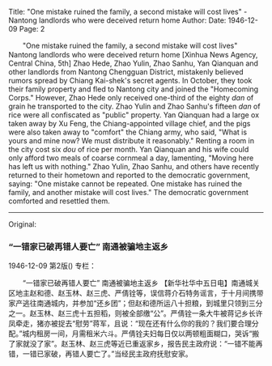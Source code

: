 Title: "One mistake ruined the family, a second mistake will cost lives" - Nantong landlords who were deceived return home
Author:
Date: 1946-12-09
Page: 2

　　"One mistake ruined the family, a second mistake will cost lives"
    Nantong landlords who were deceived return home
    [Xinhua News Agency, Central China, 5th] Zhao Hede, Zhao Yulin, Zhao Sanhu, Yan Qianquan and other landlords from Nantong Chengguan District, mistakenly believed rumors spread by Chiang Kai-shek's secret agents. In October, they took their family property and fled to Nantong city and joined the "Homecoming Corps." However, Zhao Hede only received one-third of the eighty *dan* of grain he transported to the city. Zhao Yulin and Zhao Sanhu's fifteen *dan* of rice were all confiscated as "public" property. Yan Qianquan had a large ox taken away by Xu Feng, the Chiang-appointed village chief, and the pigs were also taken away to "comfort" the Chiang army, who said, "What is yours and mine now? We must distribute it reasonably." Renting a room in the city cost six *dou* of rice per month. Yan Qianquan and his wife could only afford two meals of coarse cornmeal a day, lamenting, "Moving here has left us with nothing." Zhao Yulin, Zhao Sanhu, and others have recently returned to their hometown and reported to the democratic government, saying: "One mistake cannot be repeated. One mistake has ruined the family, and another mistake will cost lives." The democratic government comforted and resettled them.



<hr /> 

Original: 


### “一错家已破再错人要亡”  南通被骗地主返乡

1946-12-09
第2版()
专栏：

　　“一错家已破再错人要亡”
    南通被骗地主返乡
    【新华社华中五日电】南通城关区地主赵和德、赵玉林、赵三虎、严倩铨等，误信蒋介石特务谣言，于十月间携带家产逃往南通城内，并参加“还乡团”；但赵和德所运八十担粮，到城里只领到三分之一。赵玉林、赵三虎十五担稻，则被全部缴“公”。严倩铨一条大牛被蒋记乡长许凤牵走，猪亦被捉去“慰劳”蒋军，且说：“现在还有什么你的我的？我们要合理分配。”城内租房一间，月需租米六斗。严倩铨夫妇每日仅以两顿粗面糊口，哭诉“搬了家就没了家”。赵玉林、赵三虎等近已重返家乡，报告民主政府说：“一错不能再错，一错已家破，再错人要亡了。”当经民主政府抚慰安家。
